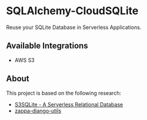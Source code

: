 # SQLAlchemy-CloudSQLite
Reuse your SQLite Database in Serverless Applications.

## Available Integrations
- AWS S3

## About
This project is based on the following research:
- [S3SQLite - A Serverless Relational Database](https://blog.zappa.io/posts/s3sqlite-a-serverless-relational-database)
- [zappa-django-utils](https://github.com/Miserlou/zappa-django-utils)
